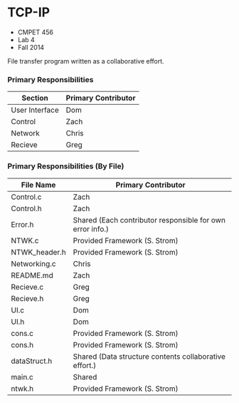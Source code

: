 TCP-IP
======
- CMPET 456
- Lab 4
- Fall 2014

File transfer program written as a collaborative effort.


### Primary Responsibilities
Section        | Primary Contributor
---------------|-------
User Interface | Dom
Control		   | Zach
Network		   | Chris
Recieve		   | Greg


### Primary Responsibilities (By File)
File Name     | Primary Contributor
------------- | ----------------------------------------------------------
Control.c     | Zach
Control.h     | Zach
Error.h       | Shared (Each contributor responsible for own error info.)
NTWK.c        | Provided Framework (S. Strom)
NTWK_header.h | Provided Framework (S. Strom)
Networking.c  | Chris
README.md     | Zach
Recieve.c     | Greg
Recieve.h     | Greg
UI.c          | Dom
UI.h          | Dom
cons.c        | Provided Framework (S. Strom)
cons.h        | Provided Framework (S. Strom)
dataStruct.h  | Shared (Data structure contents collaborative effort.)
main.c        | Shared
ntwk.h        | Provided Framework (S. Strom)
